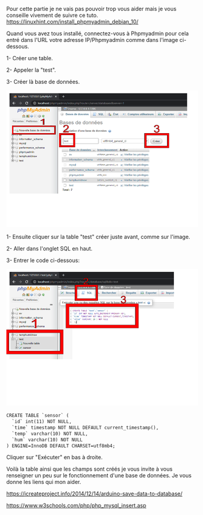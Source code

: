 Pour cette partie je ne vais pas pouvoir trop vous aider mais je vous conseille vivement de suivre ce tuto.
https://linuxhint.com/install_phpmyadmin_debian_10/

Quand vous avez tous installé, connectez-vous à Phpmyadmin pour cela entré dans l'URL votre adresse IP/Phpmyadmin comme dans l'image ci-dessous.

1- Créer une table.

2- Appeler la "test".

3- Créer là base de données.

<p align="center">
     <img src="/IMG/Dessin sans titre.png" width="540" height="360">
</p> 


1- Ensuite cliquer sur la table "test" créer juste avant, comme sur l'image.

2- Aller dans l'onglet SQL en haut.

3- Entrer le code ci-dessous:

<p align="center">
     <img src="/IMG/Dessin sans titre (1).png" width="540" height="360">
</p>

```
CREATE TABLE `sensor` (
  `id` int(11) NOT NULL,
  `time` timestamp NOT NULL DEFAULT current_timestamp(),
  `temp` varchar(10) NOT NULL,
  `hum` varchar(10) NOT NULL
) ENGINE=InnoDB DEFAULT CHARSET=utf8mb4;
```

Cliquer sur "Exécuter"  en bas à droite.

Voilà la table ainsi que les champs sont créés je vous invite à vous renseigner un peu sur le fonctionnement d'une base de données.
Je vous donne les liens qui mon aider.

https://icreateproject.info/2014/12/14/arduino-save-data-to-database/ 

https://www.w3schools.com/php/php_mysql_insert.asp
